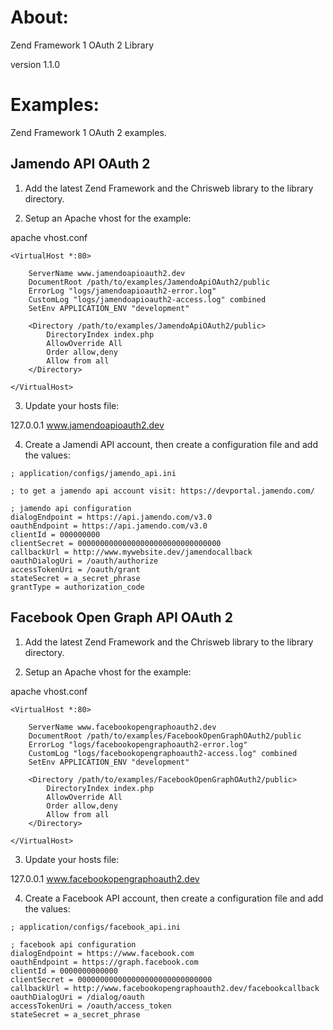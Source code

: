 About:
======

Zend Framework 1 OAuth 2 Library

version 1.1.0

Examples:
=========

Zend Framework 1 OAuth 2 examples.

Jamendo API OAuth 2
-------------------

1. Add the latest Zend Framework and the Chrisweb library to the library directory.

2. Setup an Apache vhost for the example:

apache vhost.conf

```
<VirtualHost *:80>

    ServerName www.jamendoapioauth2.dev
    DocumentRoot /path/to/examples/JamendoApiOAuth2/public
    ErrorLog "logs/jamendoapioauth2-error.log"
    CustomLog "logs/jamendoapioauth2-access.log" combined
    SetEnv APPLICATION_ENV "development"
 
    <Directory /path/to/examples/JamendoApiOAuth2/public>
        DirectoryIndex index.php
        AllowOverride All
        Order allow,deny
        Allow from all
    </Directory>
	
</VirtualHost>
```

3. Update your hosts file:

127.0.0.1 www.jamendoapioauth2.dev

4. Create a Jamendi API account, then create a configuration file and add the values:

```
; application/configs/jamendo_api.ini

; to get a jamendo api account visit: https://devportal.jamendo.com/

; jamendo api configuration
dialogEndpoint = https://api.jamendo.com/v3.0
oauthEndpoint = https://api.jamendo.com/v3.0
clientId = 000000000
clientSecret = 00000000000000000000000000000000
callbackUrl = http://www.mywebsite.dev/jamendocallback
oauthDialogUri = /oauth/authorize
accessTokenUri = /oauth/grant
stateSecret = a_secret_phrase
grantType = authorization_code
```

Facebook Open Graph API OAuth 2
-------------------------------

1. Add the latest Zend Framework and the Chrisweb library to the library directory.

2. Setup an Apache vhost for the example:

apache vhost.conf

```
<VirtualHost *:80>

    ServerName www.facebookopengraphoauth2.dev
    DocumentRoot /path/to/examples/FacebookOpenGraphOAuth2/public
    ErrorLog "logs/facebookopengraphoauth2-error.log"
    CustomLog "logs/facebookopengraphoauth2-access.log" combined
    SetEnv APPLICATION_ENV "development"
 
    <Directory /path/to/examples/FacebookOpenGraphOAuth2/public>
        DirectoryIndex index.php
        AllowOverride All
        Order allow,deny
        Allow from all
    </Directory>
	
</VirtualHost>
```

3. Update your hosts file:

127.0.0.1 www.facebookopengraphoauth2.dev

4. Create a Facebook API account, then create a configuration file and add the values:

```
; application/configs/facebook_api.ini

; facebook api configuration
dialogEndpoint = https://www.facebook.com
oauthEndpoint = https://graph.facebook.com
clientId = 0000000000000
clientSecret = 000000000000000000000000000000
callbackUrl = http://www.facebookopengraphoauth2.dev/facebookcallback
oauthDialogUri = /dialog/oauth
accessTokenUri = /oauth/access_token
stateSecret = a_secret_phrase
```